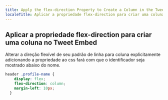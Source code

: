 ```yaml
---
title: Apply the flex-direction Property to Create a Column in the Tweet Embed
localeTitle: Aplicar a propriedade flex-direction para criar uma coluna no Tweet Embed
---
```

## Aplicar a propriedade flex-direction para criar uma coluna no Tweet Embed

Alterar a direção flexível de seu padrão de linha para coluna explicitamente adicionando a propriedade ao css fará com que o identificador seja mostrado abaixo do nome.

```css
header .profile-name { 
    display: flex; 
    flex-direction: column; 
    margin-left: 10px; 
  } 

```